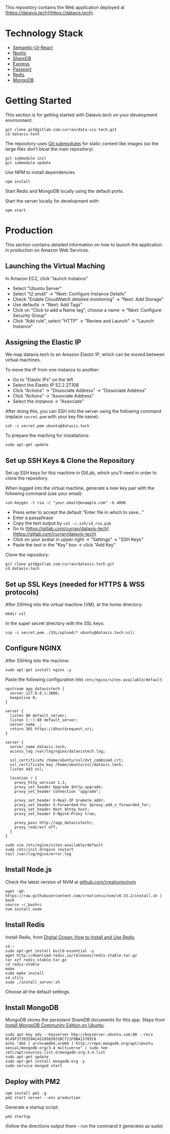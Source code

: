 This repository contains the Web application deployed at [https://datavis.tech](https://datavis.tech).

# Technology Stack

 * [Semantic-UI-React](https://github.com/Semantic-Org/Semantic-UI-React)
 * [Nextjs](https://github.com/zeit/next.js)
 * [ShareDB](https://github.com/share/sharedb)
 * [Express](https://github.com/expressjs/express)
 * [Passport](http://passportjs.org/)
 * [Redis](https://redis.io/)
 * [MongoDB](https://docs.mongodb.com/getting-started/shell/)

# Getting Started

This section is for getting started with Datavis.tech on your development environment.

```
git clone git@gitlab.com:curran/data-vis-tech.git
cd datavis-tech
```

The repository uses [Git submodules](https://github.com/blog/2104-working-with-submodules) for static content like images (so the large files don't bloat the main repository).

```
git submodule init
git submodule update
```

Use NPM to install dependencies.

```
npm install
```

Start Redis and MongoDB locally using the default ports.

Start the server locally for development with:

```
npm start
```

# Production

This section contains detailed information on how to launch the application in production on Amazon Web Services.

## Launching the Virtual Maching

In Amazon EC2, click "launch instance"

 * Select "Ubuntu Server"
 * Select "t2.small" -> "Next: Configure Instance Details"
 * Check "Enable CloudWatch detailed monitoring" -> "Next: Add Storage"
 * Use defaults -> "Next: Add Tags"
 * Click on "Click to add a Name tag", choose a name -> "Next: Configure Security Group"
 * Click "Add rule", select "HTTP" -> "Review and Launch" -> "Launch Instance"

## Assigning the Elastic IP

We map datavis.tech to an Amazon Elastic IP, which can be moved between virtual machines.

To move the IP from one instance to another:

 * Go to "Elastic IPs" on the left
 * Select the Elastic IP 52.2.27.108
 * Click "Actions" -> "Dissociate Address" -> "Dissociate Address"
 * Click "Actions" -> "Associate Address"
 * Select the instance -> "Associate"

After doing this, you can SSH into the server using the following command (replace `secret.pem` with your key file name):

```
ssh -i secret.pem ubuntu@datavis.tech
```

To prepare the maching for installations:

```
sudo apt-get update
```

## Set up SSH Keys & Clone the Repository

Set up SSH keys for this machine in GitLab, which you'll need in order to clone the repository.

When logged into the virtual machine, generate a new key pair with the following command (use your email):

```
ssh-keygen -t rsa -C "your.email@example.com" -b 4096
```

 * Press enter to accept the default "Enter file in which to save..."
 * Enter a passphrase
 * Copy the text output by `cat ~/.ssh/id_rsa.pub`
 * Go to [https://gitlab.com/curran/datavis-tech](https://gitlab.com/curran/datavis-tech)
 * Click on your avatar in upper right -> "Settings" -> "SSH Keys"
 * Paste the text in the "Key" box -> click "Add Key"

Clone the repository:

```
git clone git@gitlab.com:curran/datavis-tech.git
cd datavis-tech
```

## Set up SSL Keys (needed for HTTPS & WSS protocols)

After SSHing into the virtual machine (VM), at the home directory:

```
mkdir ssl
```

In the super secret directory with the SSL keys:

```
scp -i secret.pem ./SSL/upload/* ubuntu@datavis.tech:ssl/
```

## Configure NGINX

After SSHing into the machine:

```
sudo apt-get install nginx -y
```

Paste the following configuration into `/etc/nginx/sites-available/default`:

```
upstream app_datavistech {
  server 127.0.0.1:3000;
  keepalive 8;
}

server {
  listen 80 default_server;
  listen [::]:80 default_server;
  server_name _;
  return 301 https://$host$request_uri;
}

server {
  server_name datavis.tech;
  access_log /var/log/nginx/datavistech.log;

  ssl_certificate /home/ubuntu/ssl/dvt_combined.crt;
  ssl_certificate_key /home/ubuntu/ssl/datavis.tech;
  listen 443 ssl;

  location / {
    proxy_http_version 1.1;
    proxy_set_header Upgrade $http_upgrade;
    proxy_set_header Connection "upgrade";

    proxy_set_header X-Real-IP $remote_addr;
    proxy_set_header X-Forwarded-For $proxy_add_x_forwarded_for;
    proxy_set_header Host $http_host;
    proxy_set_header X-NginX-Proxy true;

    proxy_pass http://app_datavistech/;
    proxy_redirect off;
  }
}
```

```
sudo vim /etc/nginx/sites-available/default
sudo /etc/init.d/nginx restart
tail /var/log/nginx/error.log
```

## Install Node.js

Check the latest version of NVM at [github.com/creationix/nvm](https://github.com/creationix/nvm)

```
wget -qO- https://raw.githubusercontent.com/creationix/nvm/v0.33.2/install.sh | bash
source ~/.bashrc
nvm install node
```

## Install Redis

Install Redis, from [Digital Ocean: How to Install and Use Redis](https://www.digitalocean.com/community/tutorials/how-to-install-and-use-redis).

```
cd ~
sudo apt-get install build-essential -y
wget http://download.redis.io/releases/redis-stable.tar.gz
tar xzf redis-stable.tar.gz
cd redis-stable
make
sudo make install
cd utils
sudo ./install_server.sh
```

Choose all the default settings.

## Install MongoDB

MongoDB stores the persistent ShareDB documents for this app. Steps from [Install MongoDB Community Edition on Ubuntu](https://docs.mongodb.org/manual/tutorial/install-mongodb-on-ubuntu/).

```
sudo apt-key adv --keyserver hkp://keyserver.ubuntu.com:80 --recv 0C49F3730359A14518585931BC711F9BA15703C6
echo "deb [ arch=amd64,arm64 ] http://repo.mongodb.org/apt/ubuntu xenial/mongodb-org/3.4 multiverse" | sudo tee /etc/apt/sources.list.d/mongodb-org-3.4.list
sudo apt-get update
sudo apt-get install mongodb-org -y
sudo service mongod start
```

## Deploy with PM2

```
npm install pm2 -g
pm2 start server --env production
```

Generate a startup script:

```
pm2 startup
```

(follow the directions output there - run the command it generates as sudo)

